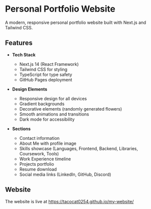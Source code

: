 # Personal Portfolio Website

A modern, responsive personal portfolio website built with Next.js and Tailwind CSS.

## Features

- **Tech Stack**
  - Next.js 14 (React Framework)
  - Tailwind CSS for styling
  - TypeScript for type safety
  - GitHub Pages deployment

- **Design Elements**
  - Responsive design for all devices
  - Gradient backgrounds
  - Decorative elements (randomly generated flowers)
  - Smooth animations and transitions
  - Dark mode for accessibility 

- **Sections**
  - Contact information
  - About Me with profile image
  - Skills showcase (Languages, Frontend, Backend, Libraries, Coursework, Tools)
  - Work Experience timeline
  - Projects portfolio
  - Resume download
  - Social media links (LinkedIn, GitHub, Discord)

## Website

The website is live at https://tacocat0254.github.io/my-website/


